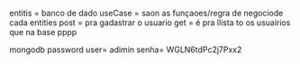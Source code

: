 entitis = banco de dado
useCase = saon as funçaoes/regra de negociode cada entities
post = pra gadastrar o usuario
get = é pra llista to os usuairios que na base pppp

mongodb password
user= adimin
senha= WGLN6tdPc2j7Pxx2
